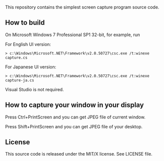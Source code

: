 This repository contains the simplest screen capture program source code.

## How to build
On Microsoft Windows 7 Professional SP1 32-bit, for example, run

For English UI version:
```
> c:\Windows\Microsoft.NET\Framework\v2.0.50727\csc.exe /t:winexe capture.cs
```

For Japanese UI version:
```
> c:\Windows\Microsoft.NET\Framework\v2.0.50727\csc.exe /t:winexe capture-ja.cs
```

Visual Studio is not required.


## How to capture your window in your display
Press Ctrl+PrintScreen and you can get JPEG file of current window.

Press Shift+PrintScreen and you can get JPEG file of your desktop.


## License
This source code is released under the MIT/X license.
See LICENSE file.